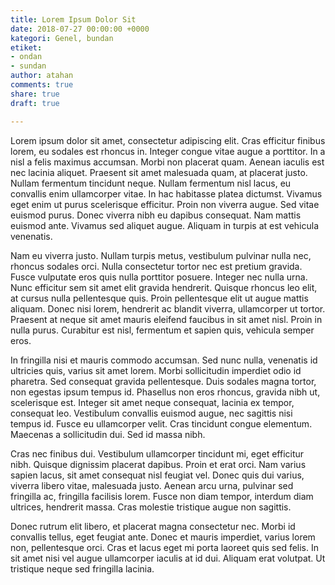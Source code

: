 ```yaml
---
title: Lorem Ipsum Dolor Sit
date: 2018-07-27 00:00:00 +0000
kategori: Genel, bundan
etiket:
- ondan
- sundan
author: atahan
comments: true
share: true
draft: true

---
```

Lorem ipsum dolor sit amet, consectetur adipiscing elit. Cras efficitur finibus lorem, eu sodales est rhoncus in. Integer congue vitae augue a porttitor. In a nisl a felis maximus accumsan. Morbi non placerat quam. Aenean iaculis est nec lacinia aliquet. Praesent sit amet malesuada quam, at placerat justo. Nullam fermentum tincidunt neque. Nullam fermentum nisl lacus, eu convallis enim ullamcorper vitae. In hac habitasse platea dictumst. Vivamus eget enim ut purus scelerisque efficitur. Proin non viverra augue. Sed vitae euismod purus. Donec viverra nibh eu dapibus consequat. Nam mattis euismod ante. Vivamus sed aliquet augue. Aliquam in turpis at est vehicula venenatis.



Nam eu viverra justo. Nullam turpis metus, vestibulum pulvinar nulla nec, rhoncus sodales orci. Nulla consectetur tortor nec est pretium gravida. Fusce vulputate eros quis nulla porttitor posuere. Integer nec nulla urna. Nunc efficitur sem sit amet elit gravida hendrerit. Quisque rhoncus leo elit, at cursus nulla pellentesque quis. Proin pellentesque elit ut augue mattis aliquam. Donec nisi lorem, hendrerit ac blandit viverra, ullamcorper ut tortor. Praesent at neque sit amet mauris eleifend faucibus in sit amet nisl. Proin in nulla purus. Curabitur est nisl, fermentum et sapien quis, vehicula semper eros.



In fringilla nisi et mauris commodo accumsan. Sed nunc nulla, venenatis id ultricies quis, varius sit amet lorem. Morbi sollicitudin imperdiet odio id pharetra. Sed consequat gravida pellentesque. Duis sodales magna tortor, non egestas ipsum tempus id. Phasellus non eros rhoncus, gravida nibh ut, scelerisque est. Integer sit amet neque consequat, lacinia ex tempor, consequat leo. Vestibulum convallis euismod augue, nec sagittis nisi tempus id. Fusce eu ullamcorper velit. Cras tincidunt congue elementum. Maecenas a sollicitudin dui. Sed id massa nibh.



Cras nec finibus dui. Vestibulum ullamcorper tincidunt mi, eget efficitur nibh. Quisque dignissim placerat dapibus. Proin et erat orci. Nam varius sapien lacus, sit amet consequat nisl feugiat vel. Donec quis dui varius, viverra libero vitae, malesuada justo. Aenean arcu urna, pulvinar sed fringilla ac, fringilla facilisis lorem. Fusce non diam tempor, interdum diam ultrices, hendrerit massa. Cras molestie tristique augue non sagittis.



Donec rutrum elit libero, et placerat magna consectetur nec. Morbi id convallis tellus, eget feugiat ante. Donec et mauris imperdiet, varius lorem non, pellentesque orci. Cras et lacus eget mi porta laoreet quis sed felis. In sit amet nisi vel augue ullamcorper iaculis at id dui. Aliquam erat volutpat. Ut tristique neque sed fringilla lacinia.